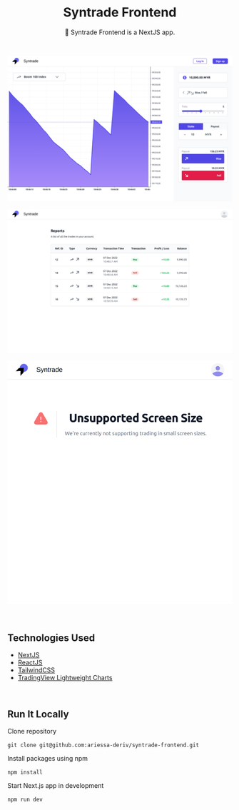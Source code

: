 <h1 align="center">Syntrade Frontend</h1>

<p align="center">  
🌼 Syntrade Frontend is a NextJS app. 
</p>
</br>

<p align="center">
<img src="/previews/trade_page.png"/>
</p>

<p align="center">
<img src="/previews/reports_page.png"/>
</p>

<p align="center">
<img src="/previews/trade_page_small_screens.png"/>
</p>

</br>

## Technologies Used

- [NextJS](https://nextjs.org/)
- [ReactJS](https://reactjs.org/)
- [TailwindCSS](https://tailwindcss.com/)
- [TradingView Lightweight Charts](https://www.tradingview.com/lightweight-charts/)

</br>

## Run It Locally

Clone repository

```
git clone git@github.com:ariessa-deriv/syntrade-frontend.git
```

Install packages using npm

```
npm install
```

Start Next.js app in development

```
npm run dev
```

</br>
